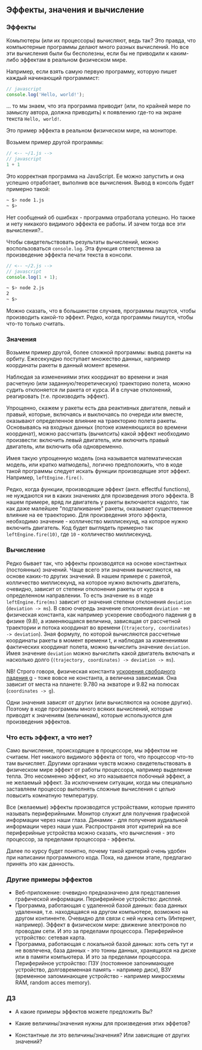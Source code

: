 ## Эффекты, значения и вычисление

### Эффекты

Комьпютеры (или их процессоры) вычисляют, ведь так?
Это правда, что компьютерные программы делают много разных вычислений.
Но все эти вычисления были бы бесполезны, если бы не приводили к каким-либо эффектам в реальном физическом мире.

Например, если взять самую первую программу, которую пишет каждый начинающий программист:
```js
// javascript
console.log('Hello, world!');
```

... то мы знаем, что эта программа приводит (или, по крайней мере по замыслу автора, должна приводить) к появлению где-то на экране текста `Hello, world!`.

Это пример эффекта в реальном физическом мире, на мониторе.

Возьмем пример другой программы:
```js
// <-- ~/1.js -->
// javascript
1 + 1
```

Это корректная программа на JavaScript. Ее можно запустить и она успешно отработает, выполнив все вычисления. Вывод в консоль будет примерно такой:
```sh
~ $> node 1.js
~ $> 
```

Нет сообщений об ошибках - программа отработала успешно. Но также и нету никакого видимого эффекта ее работы. И зачем тогда все эти вычисления?..

Чтобы свидетельствовать результаты вычислений, можно воспользоваться `console.log`. Эта функция ответственна за произведение эффекта печати текста в консоли.

```js
// <-- ~/2.js -->
// javascript
console.log(1 + 1);
```

```sh
~ $> node 2.js
2
~ $> 
```

Можно сказать, что в большинстве случаев, программы пишутся, чтобы производить какой-то эффект. Редко, когда программы пишутся, чтобы что-то только считать.

### Значения

Возьмем пример другой, более сложной программы: вывод ракеты на орбиту. Ежесекундно поступает множество данных, например координаты ракеты в данный момент времени.

Наблюдая за изменениями этих координат во времени и зная расчетную (или заданную/теоретическую) траекторию полета, можно судить отклоняется ли ракета от курса. И в случае отклонений, реагировать (т.е. производить эффект).

Упрощенно, скажем у ракеты есть два реактивных двигателя, левый и правый, которые, включаясь и выключаясь по очереди или вместе, оказывают определенное влияние на траекторию полета ракеты. Основываясь на входных данных (потоке изменяющихся во времени координат), можно рассчитать (вычилсить) какой эффект необходимо произвести: включить левый двигатель, или включить правый двигатель, или включить оба одновременно.

Имея такую упрощенную модель (она называется математическая модель, или кратко матмодель), логично предположить, что в коде такой программы следует искать функции производящие этот эффект. Например, `leftEngine.fire()`.

Редко, когда функции, производящие эффект (англ. effectful functions), не нуждаются ни в каких значениях для произведения этого эффекта. В нашем примере, вряд ли двигатель у ракеты включается надолго, так как даже малейшее "подталкивание" ракеты, оказывает существенное влияние на ее траекторию. Для произведения этого эффекта, необходимо значение - колличество миллисекунд, на которое нужно включить двигатель. Код будет выглядеть примерно так `leftEngine.fire(10)`, где `10` - колличество миллисекунд.

### Вычисление

Редко бывает так, что эффекты производятся на основе константных (постоянных) значений. Чаще всего эти значения вычисляются, на основе каких-то других значений. В нашем примере с ракетой, колличество миллисекунд, на которое нужно включить двигатель, очевидно, зависит от степени отклонения ракеты от курса в определенном направлении. То есть значение `ms` в коде `leftEngine.fire(ms)` зависит от значения степени отклонения `deviation` (`deviation -> ms`). В свою очередь значение отклонения `deviation` - не физическая константа, как например ускорение свободного падения g в физике (9.8), а изменяющаяся величина, зависящая от рассчетной траектории и потока координат во времени (`(trajectory, coordinates) -> deviation`). Зная формулу, по которой вычисляются рассчетные координаты ракеты в момент времени t, и наблюдая за изменениями фактических координат полета, можно вычислить значение `deviation`. Имея значение `deviation` можно вычислить какой двигатель включать и насколько долго (`(trajectory, coordinates) -> deviation -> ms`).

NB! Строго говоря, физическая константа [ускорения свободного падения g](https://ru.wikipedia.org/wiki/%D0%A3%D1%81%D0%BA%D0%BE%D1%80%D0%B5%D0%BD%D0%B8%D0%B5_%D1%81%D0%B2%D0%BE%D0%B1%D0%BE%D0%B4%D0%BD%D0%BE%D0%B3%D0%BE_%D0%BF%D0%B0%D0%B4%D0%B5%D0%BD%D0%B8%D1%8F) - тоже вовсе не константа, а величина зависимая. Она зависит от места на планете: 9.780 на экваторе и 9.82 на полюсах (`coordinates -> g`).

Одни значения зависят от других (или вычисляются на основе других). Поэтому в коде программы много всяких вычислений, которые приводят к значениям (величинам), которые используются для произведения эффектов.

### Что есть эффект, а что нет?

Само вычисление, происходящее в процессоре, мы эффектом не считаем. Нет никакого видимого эффекта от того, что процессор что-то там вычисляет. Другими органами чувств можно свидетельствовать в физическом мире эффект от работы процессора, например выделение тепла. Это несомненно эффект, но это называется побочный эффект, а не желаемый эффект. За исключением ситуации, когда мы специально заставляем процессор выполнять сложные вычисления с целью повысить комнатную температуру.

Все (желаемые) эффекты производятся устройствами, которые принято называть периферийными. Монитор служит для получения графиской информации через наши глаза. Динамик - для получения аудиальной информации через наши уши. Распространяя этот критерий на все периферийные устройства можно сказать, что вычисления - это процессор, за пределами процессора - эффекты.

Далее по курсу будет понятно, почему такой критерий очень удобен при написании программного кода. Пока, на данном этапе, предлагаю принять это как данность.

### Другие примеры эффектов

- Веб-приложение: очевидно предназначено для представления графической информации. Периферийное устройство: дисплей.
- Программа, работающая с удаленной базой данных: база данных удаленная, т.е. находящаяся на другом компьютере, возможно на другом континенте. Очевидно для связи с ней нужна сеть (Интернет, например). Эффект в физическом мире: движение электронов по проводам сети. И это за пределами процессора. Периферийное устройство: сетевая карта.
- Программа, работающая с локальной базой данных: хоть сеть тут и не вовлечена, база данных - это тонны данных, хранящихся на диске или в памяти компьютера. И это за пределами процессора. Периферийное устройство: ПЗУ (постоянное запонимающее устройство, долговременная память - например диск), ВЗУ (временное запоминающее устройство - например микросхемы RAM, random acces memory).

### ДЗ

- А какие примеры эффектов можете предложить Вы?

- Какие величины/значения нужны для произведения этих эффетов?

- Константные ли это величины/значения? Или зависящие от других значений?
